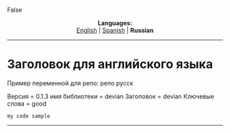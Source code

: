 False
<p align="center"><b>Languages:</b><br /><a href="https://github.com/markolofsen/devian/blob/master/README.md">English</a> | <a href="https://github.com/markolofsen/devian/blob/master/README_es.md">Spanish</a> | <b>Russian</b></p>

---

# Заголовок для английского языка
Пример переменной для репо: репо русск

Версия = 0.1.3
имя библиотеки = devian
Заголовок = devian
Ключевые слова = good

```
my code sample
```

---

